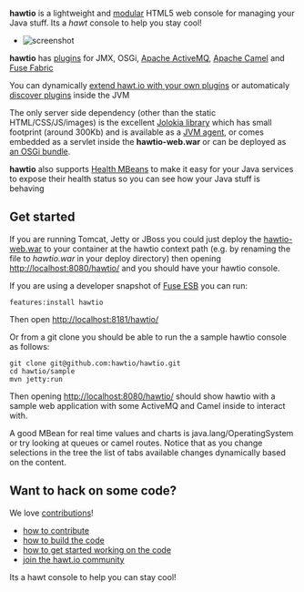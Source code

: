**hawtio** is a lightweight and [modular](http://hawt.io/developers/plugins.html) HTML5 web console for managing your Java stuff. Its a _hawt_ console to help you stay cool!

<ul class="thumbnails">
  <li class="span10">
    <div class="thumbnail">
     <img src="https://raw.github.com/hawtio/hawtio/master/website/src/images/screenshots/camelRoute.png" alt="screenshot">
    </div>
  </li>
</ul>

**hawtio** has [plugins](http://hawt.io/developers/plugins.html) for JMX, OSGi, [Apache ActiveMQ](http://activemq.apache.org/), [Apache Camel](http://camel.apache.org/) and [Fuse Fabric](http://fuse.fusesource.org/fabric/)

You can dynamically [extend hawt.io with your own plugins](http://hawt.io/developers/plugins.html) or automaticaly [discover plugins](http://hawt.io/developers/plugins.html) inside the JVM

The only server side dependency (other than the static HTML/CSS/JS/images) is the excellent [Jolokia library](http://jolokia.org) which has small footprint (around 300Kb) and is available as a [JVM agent](http://jolokia.org/agent/jvm.html), or comes embedded as a servlet inside the **hawtio-web.war** or can be deployed as [an OSGi bundle](http://jolokia.org/agent/osgi.html).

**hawtio** also supports [Health MBeans](http://hawt.io/health/) to make it easy for your Java services to expose their health status so you can see how your Java stuff is behaving


## Get started

If you are running Tomcat, Jetty or JBoss you could just deploy the [hawtio-web.war](https://oss.sonatype.org/content/repositories/snapshots/io/hawt/hawtio-web/1.0-SNAPSHOT/) to your container at the hawtio context path (e.g. by renaming the file to _hawtio.war_ in your deploy directory) then opening [http://localhost:8080/hawtio/](http://localhost:8080/hawtio/) and you should have your hawtio console.

If you are using a developer snapshot of [Fuse ESB](http://fusesource.com/products/fuse-esb-enterprise/) you can run:

    features:install hawtio

Then open [http://localhost:8181/hawtio/](http://localhost:8181/hawtio/)

Or from a git clone you should be able to run the a sample hawtio console as follows:

    git clone git@github.com:hawtio/hawtio.git
    cd hawtio/sample
    mvn jetty:run

Then opening [http://localhost:8080/hawtio/](http://localhost:8080/hawtio/) should show hawtio with a sample web application with some ActiveMQ and Camel inside to interact with.

A good MBean for real time values and charts is java.lang/OperatingSystem or try looking at queues or camel routes. Notice that as you change selections in the tree the list of tabs available changes dynamically based on the content.

## Want to hack on some code?

We love [contributions](http://hawt.io/contributing/index.html)!

* [how to contribute](http://hawt.io/contributing/index.html)
* [how to build the code](http://hawt.io/building/index.html)
* [how to get started working on the code](http://hawt.io/developers/index.html)
* [join the hawt.io community](http://hawt.io/community/index.html)

Its a hawt console to help you can stay cool!